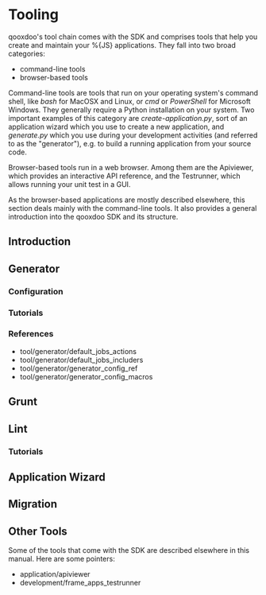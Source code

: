 Tooling
=======

qooxdoo's tool chain comes with the SDK and comprises tools that help
you create and maintain your %{JS} applications. They fall into two
broad categories:

-   command-line tools
-   browser-based tools

Command-line tools are tools that run on your operating system's command
shell, like *bash* for MacOSX and Linux, or *cmd* or *PowerShell* for
Microsoft Windows. They generally require a Python installation on your
system. Two important examples of this category are
*create-application.py*, sort of an application wizard which you use to
create a new application, and *generate.py* which you use during your
development activities (and referred to as the "generator"), e.g. to
build a running application from your source code.

Browser-based tools run in a web browser. Among them are the Apiviewer,
which provides an interactive API reference, and the Testrunner, which
allows running your unit test in a GUI.

As the browser-based applications are mostly described elsewhere, this
section deals mainly with the command-line tools. It also provides a
general introduction into the qooxdoo SDK and its structure.

Introduction
------------

Generator
---------

### Configuration

### Tutorials

### References

-   tool/generator/default\_jobs\_actions
-   tool/generator/default\_jobs\_includers
-   tool/generator/generator\_config\_ref
-   tool/generator/generator\_config\_macros

Grunt
-----

Lint
----

### Tutorials

Application Wizard
------------------

Migration
---------

Other Tools
-----------

Some of the tools that come with the SDK are described elsewhere in this
manual. Here are some pointers:

-   application/apiviewer
-   development/frame\_apps\_testrunner

